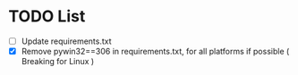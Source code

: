 # TODO List

- [ ] Update requirements.txt
- [x] Remove pywin32==306 in requirements.txt, for all platforms if possible ( Breaking for Linux )
